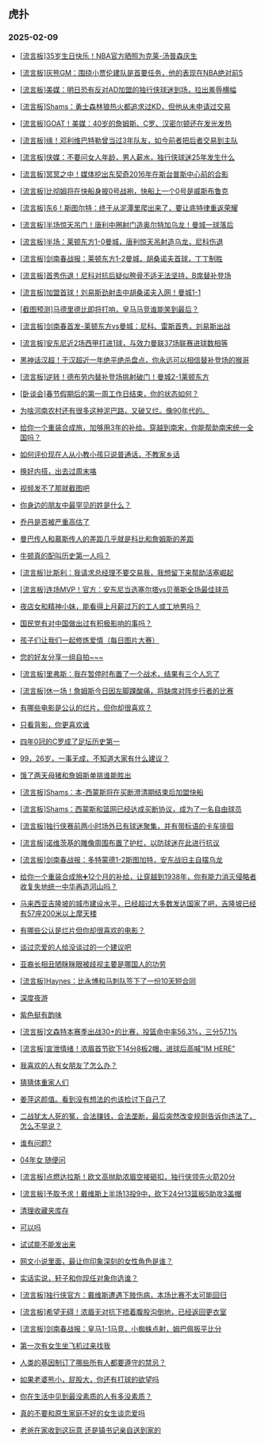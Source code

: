 ## 虎扑 
### 2025-02-09

+ [[流言板]35岁生日快乐！NBA官方晒照为克莱-汤普森庆生](https://bbs.hupu.com/630472485.html)

+ [[流言板]灰熊GM：围绕小贾伦建队是首要任务，他的表现在NBA绝对前5](https://bbs.hupu.com/630472132.html)

+ [[流言板]美媒：明日恐有反对AD加盟的独行侠球迷到场，拉出羞辱横幅](https://bbs.hupu.com/630474345.html)

+ [[流言板]Shams：勇士森林狼热火都追求过KD，但他从未申请过交易](https://bbs.hupu.com/630470265.html)

+ [[流言板]GOAT！美媒：40岁的詹姆斯、C罗、汉密尔顿还在发光发热](https://bbs.hupu.com/630473693.html)

+ [[流言板]缘！邓利维巴特勒曾当过3年队友，如今前者把后者交易到主队](https://bbs.hupu.com/630471122.html)

+ [[流言板]侠媒：不要问女人年龄，男人薪水，独行侠球迷25年发生什么](https://bbs.hupu.com/630474069.html)

+ [[流言板]冥冥之中！媒体挖出东契奇2016年在斯台普斯中心前的合影](https://bbs.hupu.com/630471972.html)

+ [[流言板]比彻姆将在快船身披0号战袍，快船上一个0号是威斯布鲁克](https://bbs.hupu.com/630472428.html)

+ [[流言板]东6！斯图尔特：终于从泥潭里爬出来了，要让底特律重返荣耀](https://bbs.hupu.com/630472177.html)

+ [[流言板]半场惊天吊门！唐利中圈射门造奥尔特加乌龙！曼城一球落后](https://bbs.hupu.com/630471938.html)

+ [[流言板]半场：莱顿东方1-0曼城，唐利惊天吊射造乌龙，尼科伤退](https://bbs.hupu.com/630472447.html)

+ [[流言板]剑南春战报：莱顿东方1-2曼城，胡桑诺夫首球，丁丁制胜](https://bbs.hupu.com/630473342.html)

+ [[流言板]首秀伤退！尼科对抗后疑似胯骨不适无法坚持，B席替补登场](https://bbs.hupu.com/630472004.html)

+ [[流言板]加盟首球！刘易斯劲射击中胡桑诺夫入网！曼城1-1](https://bbs.hupu.com/630472805.html)

+ [[截图预测]马德里德比即将打响，皇马马竞谁能笑到最后？](https://bbs.hupu.com/630467208.html)

+ [[流言板]剑南春首发-莱顿东方vs曼城：尼科、雷斯首秀，刘易斯出战](https://bbs.hupu.com/630470958.html)

+ [[流言板]安东尼近2场西甲打进1球，与效力曼联37场联赛进球数相等](https://bbs.hupu.com/630472799.html)

+ [黑神话汉超！于汉超近一年绝平绝杀盘点，你永远可以相信替补登场的猴哥](https://bbs.hupu.com/630465857.html)

+ [[流言板]逆转！德布劳内替补登场挑射破门！曼城2-1莱顿东方](https://bbs.hupu.com/630473132.html)

+ [[卧谈会]春节假期后的第一周工作日结束，你的状态如何？](https://bbs.hupu.com/630473131.html)

+ [为啥河南农村还有很多这种泥巴路，又破又烂。像90年代的。](https://bbs.hupu.com/630470291.html)

+ [给你一个重装合成旅，加够用3年的补给。穿越到南宋，你能帮助南宋统一全国吗？](https://bbs.hupu.com/630470585.html)

+ [如何评价现在人从小教小孩只说普通话，不教家乡话](https://bbs.hupu.com/630470811.html)

+ [换好内搭，出去过周末咯](https://bbs.hupu.com/630470419.html)

+ [视频发不了那就截图吧](https://bbs.hupu.com/630474301.html)

+ [你身边的朋友中最罕见的姓是什么？](https://bbs.hupu.com/630470889.html)

+ [乔丹是否被严重高估了](https://bbs.hupu.com/630472044.html)

+ [曼巴传人和慕斯传人的差距几乎就是科比和詹姆斯的差距](https://bbs.hupu.com/630472300.html)

+ [牛顿真的配叫历史第一人吗？](https://bbs.hupu.com/630471183.html)

+ [[流言板]比斯利：我请求总经理不要交易我，我想留下来帮助活塞崛起](https://bbs.hupu.com/630471568.html)

+ [[流言板]连场MVP！官方：安东尼当选塞尔塔vs贝蒂斯全场最佳球员](https://bbs.hupu.com/630474099.html)

+ [夜店女和精神小妹，能看得上月薪过万的工人或工地男吗？](https://bbs.hupu.com/630472399.html)

+ [国民党有对中国做出过有积极影响的事吗？](https://bbs.hupu.com/630472160.html)

+ [孩子们让我们一起修炼爱情（每日图片大赛）](https://bbs.hupu.com/630470990.html)

+ [您的好友分享一组自拍~~~](https://bbs.hupu.com/630473510.html)

+ [[流言板]里弗斯：我在暂停时布置了一个战术，结果有三个人忘了](https://bbs.hupu.com/630474680.html)

+ [[流言板]休一场！詹姆斯今日因左脚踝酸痛，将缺席对阵步行者的比赛](https://bbs.hupu.com/630475359.html)

+ [有哪些电影是公认的烂片，但你却很喜欢？](https://bbs.hupu.com/630473894.html)

+ [只看背影，你更喜欢谁](https://bbs.hupu.com/630473625.html)

+ [四年0冠的C罗成了足坛历史第一](https://bbs.hupu.com/630472147.html)

+ [99，26岁，一事无成，不知道大家有什么建议？](https://bbs.hupu.com/630471633.html)

+ [饿了两天母猪和詹姆斯单挑谁能胜出](https://bbs.hupu.com/630472559.html)

+ [[流言板]Shams：本-西蒙斯将在买断澄清期结束后加盟快船](https://bbs.hupu.com/630475789.html)

+ [[流言板]Shams：西蒙斯和篮网已经达成买断协议，成为了一名自由球员](https://bbs.hupu.com/630475502.html)

+ [[流言板]独行侠赛前两小时场外已有球迷聚集，并有带标语的卡车徘徊](https://bbs.hupu.com/630475615.html)

+ [[流言板]诺维茨基的雕像周围布置了护栏，以防球迷在此进行抗议](https://bbs.hupu.com/630475423.html)

+ [[流言板]剑南春战报：多特蒙德1-2斯图加特，安东战旧主自摆乌龙](https://bbs.hupu.com/630474938.html)

+ [给你一个重装合成旅➕12个月的补给，让穿越到1938年，你有能力消灭侵略者收复失地统一中华再造河山吗？](https://bbs.hupu.com/630473912.html)

+ [马来西亚吉隆坡的城市建设水平，已经超过大多数发达国家了吧，吉隆坡已经有57座200米以上摩天楼](https://bbs.hupu.com/630474215.html)

+ [有哪些公认是烂片但你却很喜欢的电影？ ​](https://bbs.hupu.com/630473392.html)

+ [谈过恋爱的人给没谈过的一个建议吧](https://bbs.hupu.com/630474222.html)

+ [亚裔长相丑陋眯眯眼被歧视主要是哪国人的功劳](https://bbs.hupu.com/630473826.html)

+ [[流言板]Haynes：比永博和马刺队签下了一份10天短合同](https://bbs.hupu.com/630475545.html)

+ [深度夜游](https://bbs.hupu.com/630476087.html)

+ [紫色挺有韵味](https://bbs.hupu.com/630474136.html)

+ [[流言板]文森特本赛季出战30+的比赛，投篮命中率56.3%，三分57.1%](https://bbs.hupu.com/630474656.html)

+ [[流言板]宣泄情绪！浓眉首节砍下14分8板2帽，进球后高喊“IM HERE”](https://bbs.hupu.com/630476808.html)

+ [我喜欢的人有女朋友了怎么办？](https://bbs.hupu.com/630474017.html)

+ [猜猜体重家人们](https://bbs.hupu.com/630475095.html)

+ [姜萍这颜值。看到没有想法的也该检讨下自己了](https://bbs.hupu.com/630475548.html)

+ [二战犹太人死的冤，合法赚钱，合法垄断，最后突然改变规则告诉你违法了，怎么不早说？](https://bbs.hupu.com/630474481.html)

+ [谁有问题?](https://bbs.hupu.com/630475003.html)

+ [04年女 随便问](https://bbs.hupu.com/630475565.html)

+ [[流言板]点燃达拉斯！欧文高抛助浓眉空接砸扣，独行侠领先火箭20分](https://bbs.hupu.com/630477090.html)

+ [[流言板]予取予求！戴维斯上半场13投9中，砍下24分13篮板5助攻3盖帽](https://bbs.hupu.com/630477326.html)

+ [清理收藏夹库存](https://bbs.hupu.com/630475117.html)

+ [可以吗](https://bbs.hupu.com/630475192.html)

+ [试试能不能发出来](https://bbs.hupu.com/630474713.html)

+ [网文小说里面，最让你印象深刻的女性角色是谁？](https://bbs.hupu.com/630475061.html)

+ [实话实说，轩子和你现任对象你选谁？](https://bbs.hupu.com/630475601.html)

+ [[流言板]独行侠官方：戴维斯遭遇下肢伤病，本场比赛不太可能回归](https://bbs.hupu.com/630478310.html)

+ [[流言板]希望无碍！浓眉无对抗下捂着腹股沟倒地，已经返回更衣室](https://bbs.hupu.com/630477933.html)

+ [[流言板]剑南春战报：皇马1-1马竞，小蜘蛛点射，姆巴佩扳平比分](https://bbs.hupu.com/630478062.html)

+ [第一次有女生坐飞机过来找我](https://bbs.hupu.com/630475480.html)

+ [人类的基因制订了哪些所有人都要遵守的禁忌？](https://bbs.hupu.com/630475339.html)

+ [如果老婆熊小，屁股大，你还有打球的欲望吗](https://bbs.hupu.com/630476964.html)

+ [你在生活中见到最没素质的人有多没素质？](https://bbs.hupu.com/630475415.html)

+ [真的不要和原生家庭不好的女生谈恋爱吗](https://bbs.hupu.com/630475527.html)

+ [老爸在家收到这玩意 还是镇书记亲自送到家的](https://bbs.hupu.com/630475295.html)

